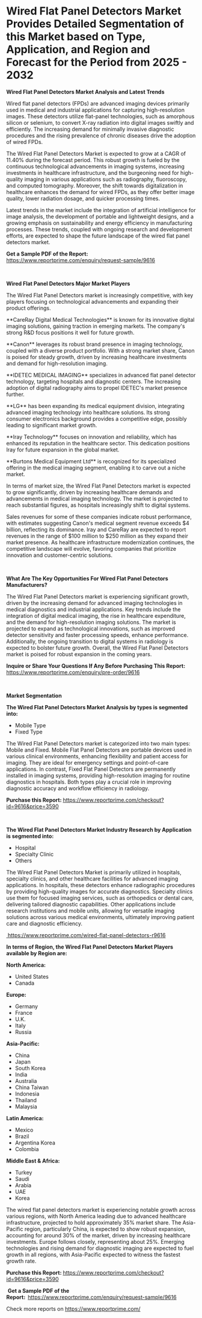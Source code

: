 <p><h1>Wired Flat Panel Detectors Market Provides Detailed Segmentation of this Market based on Type, Application, and Region and Forecast for the Period from 2025 - 2032</h1></p><p><strong>Wired Flat Panel Detectors Market Analysis and Latest Trends</strong></p>
<p><p>Wired flat panel detectors (FPDs) are advanced imaging devices primarily used in medical and industrial applications for capturing high-resolution images. These detectors utilize flat-panel technologies, such as amorphous silicon or selenium, to convert X-ray radiation into digital images swiftly and efficiently. The increasing demand for minimally invasive diagnostic procedures and the rising prevalence of chronic diseases drive the adoption of wired FPDs.</p><p>The Wired Flat Panel Detectors Market is expected to grow at a CAGR of 11.40% during the forecast period. This robust growth is fueled by the continuous technological advancements in imaging systems, increasing investments in healthcare infrastructure, and the burgeoning need for high-quality imaging in various applications such as radiography, fluoroscopy, and computed tomography. Moreover, the shift towards digitalization in healthcare enhances the demand for wired FPDs, as they offer better image quality, lower radiation dosage, and quicker processing times.</p><p>Latest trends in the market include the integration of artificial intelligence for image analysis, the development of portable and lightweight designs, and a growing emphasis on sustainability and energy efficiency in manufacturing processes. These trends, coupled with ongoing research and development efforts, are expected to shape the future landscape of the wired flat panel detectors market.</p></p>
<p><strong>Get a Sample PDF of the Report:&nbsp;</strong> <a href="https://www.reportprime.com/enquiry/request-sample/9616?utm_campaign=1889&utm_medium=2&utm_source=Github&utm_content=ia&utm_term=20032025&utm_id=wired-flat-panel-detectors">https://www.reportprime.com/enquiry/request-sample/9616</a></p>
<p>&nbsp;</p>
<p><strong>Wired Flat Panel Detectors Major Market Players</strong></p>
<p><p>The Wired Flat Panel Detectors market is increasingly competitive, with key players focusing on technological advancements and expanding their product offerings. </p><p>**CareRay Digital Medical Technologies** is known for its innovative digital imaging solutions, gaining traction in emerging markets. The company's strong R&D focus positions it well for future growth.</p><p>**Canon** leverages its robust brand presence in imaging technology, coupled with a diverse product portfolio. With a strong market share, Canon is poised for steady growth, driven by increasing healthcare investments and demand for high-resolution imaging.</p><p>**IDETEC MEDICAL IMAGING** specializes in advanced flat panel detector technology, targeting hospitals and diagnostic centers. The increasing adoption of digital radiography aims to propel IDETEC's market presence further.</p><p>**LG** has been expanding its medical equipment division, integrating advanced imaging technology into healthcare solutions. Its strong consumer electronics background provides a competitive edge, possibly leading to significant market growth.</p><p>**Iray Technology** focuses on innovation and reliability, which has enhanced its reputation in the healthcare sector. This dedication positions Iray for future expansion in the global market.</p><p>**Burtons Medical Equipment Ltd** is recognized for its specialized offering in the medical imaging segment, enabling it to carve out a niche market.</p><p>In terms of market size, the Wired Flat Panel Detectors market is expected to grow significantly, driven by increasing healthcare demands and advancements in medical imaging technology. The market is projected to reach substantial figures, as hospitals increasingly shift to digital systems.</p><p>Sales revenues for some of these companies indicate robust performance, with estimates suggesting Canon's medical segment revenue exceeds $4 billion, reflecting its dominance. Iray and CareRay are expected to report revenues in the range of $100 million to $250 million as they expand their market presence. As healthcare infrastructure modernization continues, the competitive landscape will evolve, favoring companies that prioritize innovation and customer-centric solutions.</p></p>
<p>&nbsp;</p>
<p><strong>What Are The Key Opportunities For Wired Flat Panel Detectors Manufacturers?</strong></p>
<p><p>The Wired Flat Panel Detectors market is experiencing significant growth, driven by the increasing demand for advanced imaging technologies in medical diagnostics and industrial applications. Key trends include the integration of digital medical imaging, the rise in healthcare expenditure, and the demand for high-resolution imaging solutions. The market is projected to expand as technological innovations, such as improved detector sensitivity and faster processing speeds, enhance performance. Additionally, the ongoing transition to digital systems in radiology is expected to bolster future growth. Overall, the Wired Flat Panel Detectors market is poised for robust expansion in the coming years.</p></p>
<p><strong>Inquire or Share Your Questions If Any Before Purchasing This Report:</strong> <a href="https://www.reportprime.com/enquiry/pre-order/9616?utm_campaign=1889&utm_medium=2&utm_source=Github&utm_content=ia&utm_term=20032025&utm_id=wired-flat-panel-detectors">https://www.reportprime.com/enquiry/pre-order/9616</a></p>
<p>&nbsp;</p>
<p><strong>Market Segmentation</strong></p>
<p><strong>The Wired Flat Panel Detectors Market Analysis by types is segmented into:</strong></p>
<p><ul><li>Mobile Type</li><li>Fixed Type</li></ul></p>
<p><p>The Wired Flat Panel Detectors market is categorized into two main types: Mobile and Fixed. Mobile Flat Panel Detectors are portable devices used in various clinical environments, enhancing flexibility and patient access for imaging. They are ideal for emergency settings and point-of-care applications. In contrast, Fixed Flat Panel Detectors are permanently installed in imaging systems, providing high-resolution imaging for routine diagnostics in hospitals. Both types play a crucial role in improving diagnostic accuracy and workflow efficiency in radiology.</p></p>
<p><strong>Purchase this Report:&nbsp;</strong><a href="https://www.reportprime.com/checkout?id=9616&price=3590&utm_campaign=1889&utm_medium=2&utm_source=Github&utm_content=ia&utm_term=20032025&utm_id=wired-flat-panel-detectors">https://www.reportprime.com/checkout?id=9616&price=3590</a></p>
<p>&nbsp;</p>
<p><strong>The Wired Flat Panel Detectors Market Industry Research by Application is segmented into:</strong></p>
<p><ul><li>Hospital</li><li>Specialty Clinic</li><li>Others</li></ul></p>
<p><p>The Wired Flat Panel Detectors Market is primarily utilized in hospitals, specialty clinics, and other healthcare facilities for advanced imaging applications. In hospitals, these detectors enhance radiographic procedures by providing high-quality images for accurate diagnostics. Specialty clinics use them for focused imaging services, such as orthopedics or dental care, delivering tailored diagnostic capabilities. Other applications include research institutions and mobile units, allowing for versatile imaging solutions across various medical environments, ultimately improving patient care and diagnostic efficiency.</p></p>
<p><a href="https://www.reportprime.com/wired-flat-panel-detectors-r9616?utm_campaign=1889&utm_medium=2&utm_source=Github&utm_content=ia&utm_term=20032025&utm_id=wired-flat-panel-detectors">&nbsp;https://www.reportprime.com/wired-flat-panel-detectors-r9616</a></p>
<p><strong>In terms of Region, the Wired Flat Panel Detectors Market Players available by Region are:</strong></p>
<p>
    <p> <strong> North America: </strong>
        <ul>
            <li>United States</li>
            <li>Canada</li>
        </ul>
        </p> 
    <p> <strong> Europe: </strong>
        <ul>
            <li>Germany</li>
            <li>France</li>
            <li>U.K.</li>
            <li>Italy</li>
            <li>Russia</li>
        </ul>
        </p> 
    <p> <strong> Asia-Pacific: </strong>
        <ul>
            <li>China</li>
            <li>Japan</li>
            <li>South Korea</li>
            <li>India</li>
            <li>Australia</li>
            <li>China Taiwan</li>
            <li>Indonesia</li>
            <li>Thailand</li>
            <li>Malaysia</li>
        </ul>
        </p> 
    <p> <strong> Latin America: </strong>
        <ul>
            <li>Mexico</li>
            <li>Brazil</li>
            <li>Argentina Korea</li>
            <li>Colombia</li>
        </ul>
        </p> 
    <p> <strong> Middle East & Africa: </strong>
        <ul>
            <li>Turkey</li>
            <li>Saudi</li>
            <li>Arabia</li>
            <li>UAE</li>
            <li>Korea</li>
        </ul>
    </p>
    </p>
<p><p>The wired flat panel detectors market is experiencing notable growth across various regions, with North America leading due to advanced healthcare infrastructure, projected to hold approximately 35% market share. The Asia-Pacific region, particularly China, is expected to show robust expansion, accounting for around 30% of the market, driven by increasing healthcare investments. Europe follows closely, representing about 25%. Emerging technologies and rising demand for diagnostic imaging are expected to fuel growth in all regions, with Asia-Pacific expected to witness the fastest growth rate.</p></p>
<p><strong>Purchase this Report: </strong><a href="https://www.reportprime.com/checkout?id=9616&price=3590&utm_campaign=1889&utm_medium=2&utm_source=Github&utm_content=ia&utm_term=20032025&utm_id=wired-flat-panel-detectors">https://www.reportprime.com/checkout?id=9616&price=3590</a></p>
<p>&nbsp;<strong>Get a Sample PDF of the Report:&nbsp;&nbsp;</strong><a href="https://www.reportprime.com/enquiry/request-sample/9616?utm_campaign=1889&utm_medium=2&utm_source=Github&utm_content=ia&utm_term=20032025&utm_id=wired-flat-panel-detectors">https://www.reportprime.com/enquiry/request-sample/9616</a></p>
<p><strong></strong></p>
<p>Check more reports on <a href="https://www.reportprime.com/?utm_campaign=1889&utm_medium=2&utm_source=Github&utm_content=ia&utm_term=20032025&utm_id=wired-flat-panel-detectors">https://www.reportprime.com/</a></p>